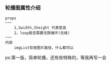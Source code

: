 ### 轮播图属性介绍
    props 
    ~~~
        1,Swidth,Sheight 代表宽高
        2，loop是否需要无限循环(无缝)
    ~~~
    内部
        imgList存放图片路径，什么都可以


ps:第一版，简单轮播，还有些特殊的，等我再写一会
